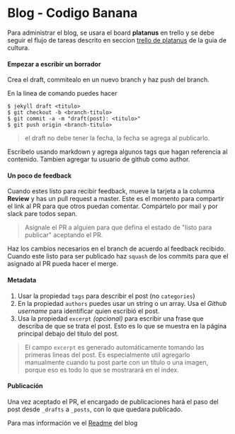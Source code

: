 Blog - Codigo Banana
====================

Para administrar el blog, se usara el board **platanus** en trello y se debe seguir el flujo de tareas descrito en seccion [trello de platanus](cultura.md#el-trello-de-platanus) de la guia de cultura.

#### Empezar a escribir un borrador

Crea el draft, commitealo en un nuevo branch y haz push del branch.

En la linea de comando puedes hacer

```shell
$ jekyll draft <titulo>
$ git checkout -b <branch-titulo>
$ git commit -a -m "draft(post): <titulo>"
$ git push origin <branch-titulo>
```

> el draft no debe tener la fecha, la fecha se agrega al publicarlo.

Escribelo usando markdown y agrega algunos tags que hagan referencia al contenido. Tambien agregar tu usuario de github como author.

#### Un poco de feedback

Cuando estes listo para recibir feedback, mueve la tarjeta a la columna **Review** y has un pull request a master. Este es el momento para compartir el link al PR para que otros puedan comentar. Compártelo por mail y por slack pare todos sepan.

> Asígnale el PR a alguien para que defina el estado de "listo para publicar" aceptando el PR.

Haz los cambios necesarios en el branch de acuerdo al feedback recibido. Cuando este listo para ser publicado haz `squash` de los commits para que el asignado al PR pueda hacer el merge.

#### Metadata

1. Usar la propiedad `tags` para describir el post (no `categories`)
1. En la propiedad `authors` puedes usar un string o un array. Usa el *Github username* para identificar quien escribió el post.
1. Usa la propiedad `excerpt` *(opcional)* para escribir una frase que describa de que se trata el post. Esto es lo que se muestra en la página principal debajo del titulo del post.

  > El campo `excerpt` es generado automáticamente tomando las primeras lineas del post. Es especialmente util agregarlo manualmente cuando tu post parte con un título o una imagen, porque eso es todo lo que se mostrarará en el index.

#### Publicación

Una vez aceptado el PR, el encargado de publicaciones hará el paso del post desde `_drafts` a `_posts`, con lo que quedara publicado.

Para mas información ve el [Readme](https://github.com/platanus/blog/blob/master/README.MD) del blog
